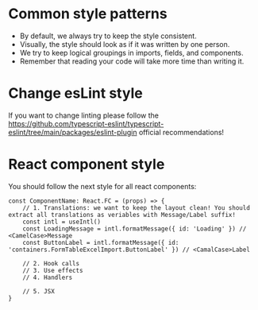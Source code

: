 # Common style patterns

 - By default, we always try to keep the style consistent.
 - Visually, the style should look as if it was written by one person.
 - We try to keep logical groupings in imports, fields, and components.
 - Remember that reading your code will take more time than writing it.

# Change esLint style

If you want to change linting please follow the https://github.com/typescript-eslint/typescript-eslint/tree/main/packages/eslint-plugin 
official recommendations!

# React component style

You should follow the next style for all react components:

```
const ComponentName: React.FC = (props) => {
    // 1. Translations: we want to keep the layout clean! You should extract all translations as veriables with Message/Label suffix!
    const intl = useIntl()
    const LoadingMessage = intl.formatMessage({ id: 'Loading' }) // <CamelCase>Message
    const ButtonLabel = intl.formatMessage({ id: 'containers.FormTableExcelImport.ButtonLabel' }) // <CamalCase>Label

    // 2. Hook calls
    // 3. Use effects
    // 4. Handlers

    // 5. JSX
}
```
